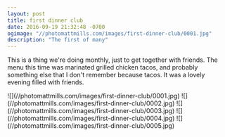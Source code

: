 ```yaml
---
layout: post
title: first dinner club
date: 2016-09-19 21:32:48 -0700
ogimage: "//photomattmills.com/images/first-dinner-club/0001.jpg"
description: "The first of many"
---
```


This is a thing we're doing monthly, just to get together with friends. The menu this time was marinated grilled chicken tacos, and probably something else that I don't remember because tacos. It was a lovely evening filled with friends. 

<span style="display:block;" class="center">
  ![](//photomattmills.com/images/first-dinner-club/0001.jpg)
![](//photomattmills.com/images/first-dinner-club/0002.jpg)
![](//photomattmills.com/images/first-dinner-club/0003.jpg)
![](//photomattmills.com/images/first-dinner-club/0004.jpg)
![](//photomattmills.com/images/first-dinner-club/0005.jpg)
</span>
